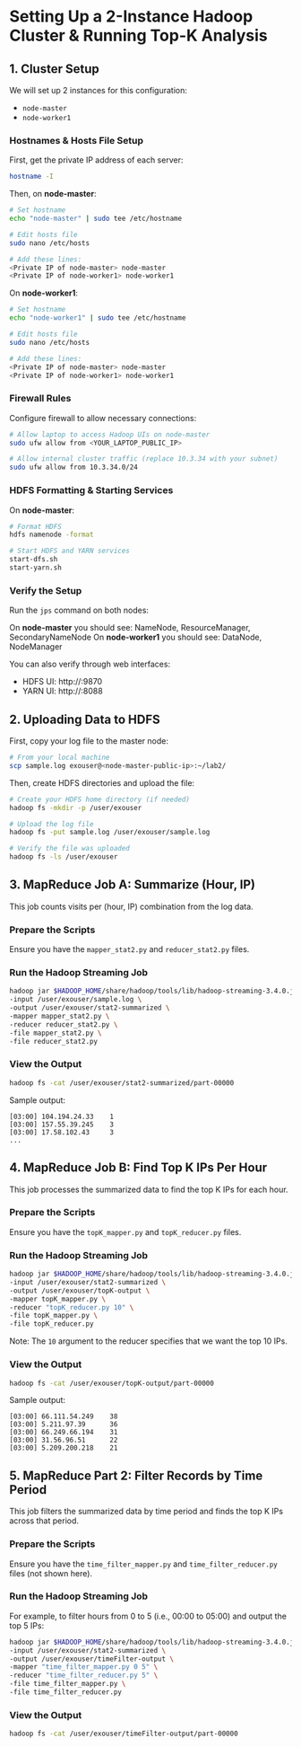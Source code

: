 # Setting Up a 2-Instance Hadoop Cluster & Running Top-K Analysis


## 1. Cluster Setup

We will set up 2 instances for this configuration:
- `node-master`
- `node-worker1`

### Hostnames & Hosts File Setup

First, get the private IP address of each server:

```bash
hostname -I
```

Then, on **node-master**:

```bash
# Set hostname
echo "node-master" | sudo tee /etc/hostname

# Edit hosts file
sudo nano /etc/hosts

# Add these lines:
<Private IP of node-master> node-master
<Private IP of node-worker1> node-worker1
```

On **node-worker1**:

```bash
# Set hostname
echo "node-worker1" | sudo tee /etc/hostname

# Edit hosts file
sudo nano /etc/hosts

# Add these lines:
<Private IP of node-master> node-master
<Private IP of node-worker1> node-worker1
```

### Firewall Rules

Configure firewall to allow necessary connections:

```bash
# Allow laptop to access Hadoop UIs on node-master
sudo ufw allow from <YOUR_LAPTOP_PUBLIC_IP>

# Allow internal cluster traffic (replace 10.3.34 with your subnet)
sudo ufw allow from 10.3.34.0/24
```

### HDFS Formatting & Starting Services

On **node-master**:

```bash
# Format HDFS
hdfs namenode -format

# Start HDFS and YARN services
start-dfs.sh
start-yarn.sh
```

### Verify the Setup

Run the `jps` command on both nodes:

On **node-master** you should see: NameNode, ResourceManager, SecondaryNameNode
On **node-worker1** you should see: DataNode, NodeManager

You can also verify through web interfaces:
- HDFS UI: http://<node-master-ip>:9870
- YARN UI: http://<node-master-ip>:8088

## 2. Uploading Data to HDFS

First, copy your log file to the master node:

```bash
# From your local machine
scp sample.log exouser@<node-master-public-ip>:~/lab2/
```

Then, create HDFS directories and upload the file:

```bash
# Create your HDFS home directory (if needed)
hadoop fs -mkdir -p /user/exouser

# Upload the log file
hadoop fs -put sample.log /user/exouser/sample.log

# Verify the file was uploaded
hadoop fs -ls /user/exouser
```

## 3. MapReduce Job A: Summarize (Hour, IP)

This job counts visits per (hour, IP) combination from the log data.

### Prepare the Scripts

Ensure you have the `mapper_stat2.py` and `reducer_stat2.py` files.


### Run the Hadoop Streaming Job

```bash
hadoop jar $HADOOP_HOME/share/hadoop/tools/lib/hadoop-streaming-3.4.0.jar \
-input /user/exouser/sample.log \
-output /user/exouser/stat2-summarized \
-mapper mapper_stat2.py \
-reducer reducer_stat2.py \
-file mapper_stat2.py \
-file reducer_stat2.py
```

### View the Output

```bash
hadoop fs -cat /user/exouser/stat2-summarized/part-00000
```

Sample output:
```
[03:00] 104.194.24.33    1
[03:00] 157.55.39.245    3
[03:00] 17.58.102.43     3
...
```

## 4. MapReduce Job B: Find Top K IPs Per Hour

This job processes the summarized data to find the top K IPs for each hour.

### Prepare the Scripts

Ensure you have the `topK_mapper.py` and `topK_reducer.py` files.


### Run the Hadoop Streaming Job

```bash
hadoop jar $HADOOP_HOME/share/hadoop/tools/lib/hadoop-streaming-3.4.0.jar \
-input /user/exouser/stat2-summarized \
-output /user/exouser/topK-output \
-mapper topK_mapper.py \
-reducer "topK_reducer.py 10" \
-file topK_mapper.py \
-file topK_reducer.py
```

Note: The `10` argument to the reducer specifies that we want the top 10 IPs.

### View the Output

```bash
hadoop fs -cat /user/exouser/topK-output/part-00000
```

Sample output:
```
[03:00] 66.111.54.249    38
[03:00] 5.211.97.39      36
[03:00] 66.249.66.194    31
[03:00] 31.56.96.51      22
[03:00] 5.209.200.218    21
```

## 5. MapReduce Part 2: Filter Records by Time Period

This job filters the summarized data by time period and finds the top K IPs across that period.

### Prepare the Scripts

Ensure you have the `time_filter_mapper.py` and `time_filter_reducer.py` files (not shown here).


### Run the Hadoop Streaming Job

For example, to filter hours from 0 to 5 (i.e., 00:00 to 05:00) and output the top 5 IPs:

```bash
hadoop jar $HADOOP_HOME/share/hadoop/tools/lib/hadoop-streaming-3.4.0.jar \
-input /user/exouser/stat2-summarized \
-output /user/exouser/timeFilter-output \
-mapper "time_filter_mapper.py 0 5" \
-reducer "time_filter_reducer.py 5" \
-file time_filter_mapper.py \
-file time_filter_reducer.py
```

### View the Output

```bash
hadoop fs -cat /user/exouser/timeFilter-output/part-00000
```

